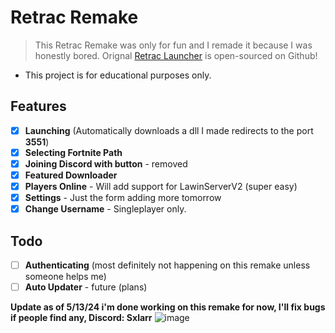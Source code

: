 # Retrac Remake
> This Retrac Remake was only for fun and I remade it because I was honestly bored.
> Orignal [Retrac Launcher](https://github.com/retracfn/launcher) is open-sourced on Github!
- This project is for educational purposes only.

## Features
- [X] **Launching** (Automatically downloads a dll I made redirects to the port **3551**)
- [X] **Selecting Fortnite Path**
- [X] **Joining Discord with button** - removed
- [X] **Featured Downloader**
- [X] **Players Online** - Will add support for LawinServerV2 (super easy)
- [X] **Settings** - Just the form adding more tomorrow
- [X] **Change Username** - Singleplayer only.

## Todo
- [ ] **Authenticating** (most definitely not happening on this remake unless someone helps me)
- [ ] **Auto Updater** - future (plans)

**Update as of 5/13/24 i'm done working on this remake for now, I'll fix bugs if people find any, Discord: Sxlarr**
![image](https://cdn.discordapp.com/attachments/1239302792145801216/1239710198743040151/image-removebg-preview.png?ex=664b29d8&is=6649d858&hm=adcd9b7a1e8bda96f18ce64eb585e105359c366078481bd58588c955bc684cab&)
